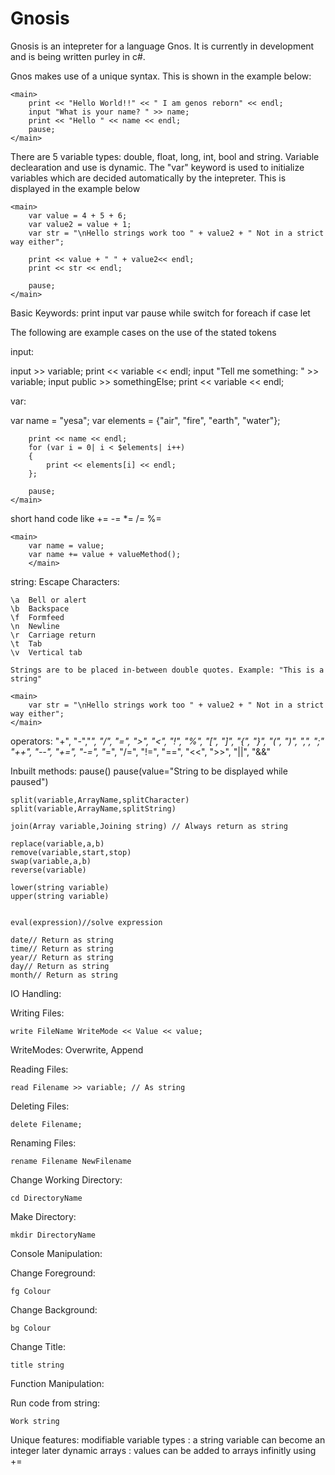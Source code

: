 # Gnosis

Gnosis is an intepreter for a language Gnos. It is currently in development and is being written purley in c#.

Gnos makes use of a unique syntax. This is shown in the example below:

    <main>
        print << "Hello World!!" << " I am genos reborn" << endl;
        input "What is your name? " >> name;
        print << "Hello " << name << endl;
        pause;
    </main>


There are 5 variable types: double, float, long, int, bool and string. Variable declearation and use is dynamic. The "var" keyword is used to initialize variables which are decided automatically by the intepreter. This is displayed in the example below

    <main>
        var value = 4 + 5 + 6;
        var value2 = value + 1;
        var str = "\nHello strings work too " + value2 + " Not in a strict way either";

        print << value + " " + value2<< endl;
        print << str << endl;

        pause;
    </main>
    
   
Basic Keywords:
	print   input   var     pause
	while   switch  for     foreach
	if      case    let



The following are example cases on the use of the stated tokens

input:
	<main>
		input >> variable;
		print << variable << endl;
		input "Tell me something: " >> variable;
		input public >> somethingElse;
		print << variable << endl;
        </main>
	
var:
	<main>
		var name = "yesa";
		var elements = {"air", "fire", "earth", "water"};
		
		print << name << endl;
		for (var i = 0| i < $elements| i++)
		{
			print << elements[i] << endl;
		};

		pause;
	</main>
	
short hand code like += -= *= /= %=

	<main>
		var name = value;
		var name += value + valueMethod();
        </main>

string:
	Escape Characters:

	\a	Bell or alert
	\b	Backspace
	\f	Formfeed
	\n	Newline
	\r	Carriage return
	\t	Tab
	\v	Vertical tab
	
	Strings are to be placed in-between double quotes. Example: "This is a string"
	
	<main>
		var str = "\nHello strings work too " + value2 + " Not in a strict way either";
	</main>
	
operators:
	  "+", "-","*", "/", "=", ">", "<", "!", "%", "[", "]", "{", "}", "(", ")", ",", ";"
	  "++", "--", "+=", "-=", "*=", "/=", "!=", "==", "<<", ">>", "||", "&&"
	  

Inbuilt methods:
	pause()
	pause(value="String to be displayed while paused")
	
	split(variable,ArrayName,splitCharacter)
	split(variable,ArrayName,splitString)
	
	join(Array variable,Joining string) // Always return as string
	
	replace(variable,a,b)
	remove(variable,start,stop)
	swap(variable,a,b)
	reverse(variable)
	
	lower(string variable)
	upper(string variable)
	
	
	eval(expression)//solve expression
	
	date// Return as string
	time// Return as string
	year// Return as string
	day// Return as string
	month// Return as string
	
	
	
IO Handling:



Writing Files:

	write FileName WriteMode << Value << value;

WriteModes: Overwrite, Append


Reading Files:
	
	read Filename >> variable; // As string
	

Deleting Files:
	
	delete Filename;
	
Renaming Files:

	rename Filename NewFilename
	
Change Working Directory:
	
	cd DirectoryName
	
Make  Directory:

	mkdir DirectoryName
	
	
	

Console Manipulation:


Change Foreground:

	fg Colour

Change Background:

	bg Colour
	
Change Title:

	title string
	

	
Function Manipulation:

Run code from string:

	Work string


Unique features:
	modifiable variable types : a string variable can become an integer later
	dynamic arrays : values can be added to arrays infinitly using +=
	
